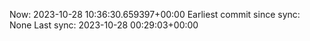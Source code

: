 Now: 2023-10-28 10:36:30.659397+00:00 Earliest commit since sync: None Last sync: 2023-10-28 00:29:03+00:00

